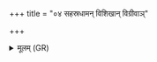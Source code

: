 +++
title = "०४ सहस्रधामन् विशिखान् विग्रीवाञ्"

+++
<details><summary>मूलम् (GR)</summary>

सहस्रधामन् विशिखान्  
विग्रीवाञ् छायया त्वम् ।  
प्रति स्म चक्रुषे कृत्यां  
प्रियां प्रियावते हर ॥
</details>